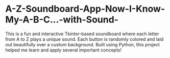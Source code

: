 # A-Z-Soundboard-App-Now-I-Know-My-A-B-C...-with-Sound-
This is a fun and interactive Tkinter-based soundboard where each letter from A to Z plays a unique sound. Each button is randomly colored and laid out beautifully over a custom background. Built using Python, this project helped me learn and apply several important concepts!
